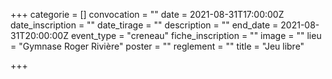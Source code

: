 +++
categorie = []
convocation = ""
date = 2021-08-31T17:00:00Z
date_inscription = ""
date_tirage = ""
description = ""
end_date = 2021-08-31T20:00:00Z
event_type = "creneau"
fiche_inscription = ""
image = ""
lieu = "Gymnase Roger Rivière"
poster = ""
reglement = ""
title = "Jeu libre"

+++
